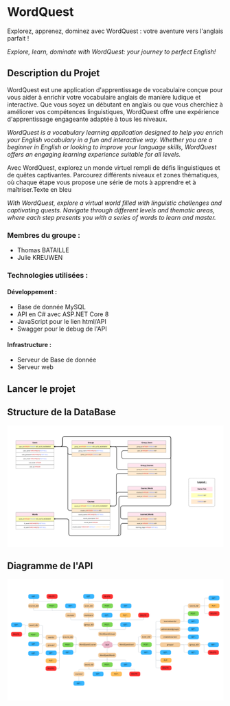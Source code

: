 # WordQuest
Explorez, apprenez, dominez avec WordQuest : votre aventure vers l'anglais parfait !

*Explore, learn, dominate with WordQuest: your journey to perfect English!*

## Description du Projet

 WordQuest est une application d'apprentissage de vocabulaire conçue pour vous aider à enrichir votre vocabulaire anglais de manière ludique et interactive. Que vous soyez un débutant en anglais ou que vous cherchiez à améliorer vos compétences linguistiques, WordQuest offre une expérience d'apprentissage engageante adaptée à tous les niveaux.
 
 *WordQuest is a vocabulary learning application designed to help you enrich your English vocabulary in a fun and interactive way. Whether you are a beginner in English or looking to improve your language skills, WordQuest offers an engaging learning experience suitable for all levels.*
 
 Avec WordQuest, explorez un monde virtuel rempli de défis linguistiques et de quêtes captivantes. Parcourez différents niveaux et zones thématiques, où chaque étape vous propose une série de mots à apprendre et à maîtriser.Texte en bleu
 
 *With WordQuest, explore a virtual world filled with linguistic challenges and captivating quests. Navigate through different levels and thematic areas, where each step presents you with a series of words to learn and master.*
 
 ### Membres du groupe :
 * Thomas BATAILLE
 * Julie KREUWEN

 ### Technologies utilisées :
 #### Développement :
 * Base de donnée MySQL
 * API en C# avec ASP.NET Core 8
 * JavaScript pour le lien html/API
 * Swagger pour le debug de l'API

 #### Infrastructure :
 * Serveur de Base de donnée
 * Serveur web
 
## Lancer le projet


## Structure de la DataBase

![Structure de la DataBase](WordQuestDB/schema_db.png)

## Diagramme de l'API 
![Diagramme de l'API](DiagrammeWordQuestAPI.png)

